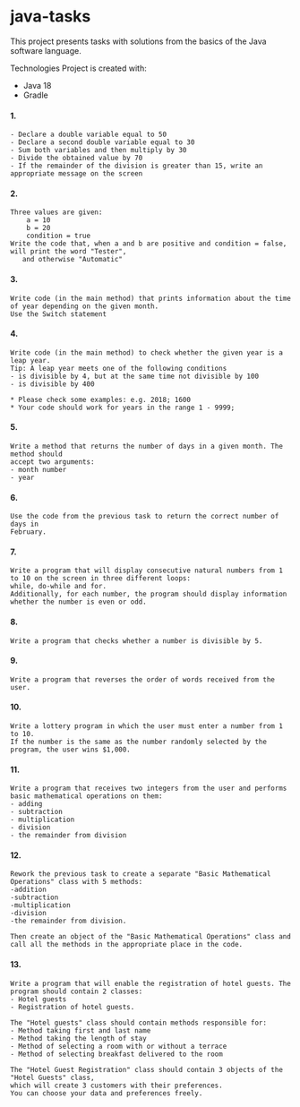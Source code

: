 # java-tasks

This project presents tasks with solutions from the basics of the Java software language.

Technologies
Project is created with:

* Java 18
* Gradle

#### 1.
    - Declare a double variable equal to 50
    - Declare a second double variable equal to 30
    - Sum both variables and then multiply by 30
    - Divide the obtained value by 70
    - If the remainder of the division is greater than 15, write an appropriate message on the screen

#### 2.
    Three values are given:
        a = 10
        b = 20
        condition = true
    Write the code that, when a and b are positive and condition = false, will print the word "Tester",
       and otherwise "Automatic"

#### 3.
    Write code (in the main method) that prints information about the time of year depending on the given month.
    Use the Switch statement

#### 4.
    Write code (in the main method) to check whether the given year is a leap year.
    Tip: A leap year meets one of the following conditions
    - is divisible by 4, but at the same time not divisible by 100
    - is divisible by 400
    
    * Please check some examples: e.g. 2018; 1600
    * Your code should work for years in the range 1 - 9999;

#### 5.
    Write a method that returns the number of days in a given month. The method should
    accept two arguments:
    - month number
    - year

#### 6.
    Use the code from the previous task to return the correct number of days in
    February.

#### 7.
    Write a program that will display consecutive natural numbers from 1 to 10 on the screen in three different loops: 
    while, do-while and for.
    Additionally, for each number, the program should display information whether the number is even or odd.

#### 8.
    Write a program that checks whether a number is divisible by 5.

#### 9.
    Write a program that reverses the order of words received from the user.

#### 10.
    Write a lottery program in which the user must enter a number from 1 to 10.
    If the number is the same as the number randomly selected by the program, the user wins $1,000.

#### 11.
    Write a program that receives two integers from the user and performs basic mathematical operations on them:
    - adding
    - subtraction
    - multiplication
    - division
    - the remainder from division

#### 12.
    Rework the previous task to create a separate "Basic Mathematical Operations" class with 5 methods:
    -addition
    -subtraction
    -multiplication
    -division
    -the remainder from division.

    Then create an object of the "Basic Mathematical Operations" class and call all the methods in the appropriate place in the code.

#### 13.
    Write a program that will enable the registration of hotel guests. The program should contain 2 classes:
    - Hotel guests
    - Registration of hotel guests.

    The "Hotel guests" class should contain methods responsible for:
    - Method taking first and last name
    - Method taking the length of stay
    - Method of selecting a room with or without a terrace
    - Method of selecting breakfast delivered to the room

    The "Hotel Guest Registration" class should contain 3 objects of the "Hotel Guests" class,
    which will create 3 customers with their preferences.
    You can choose your data and preferences freely.
    